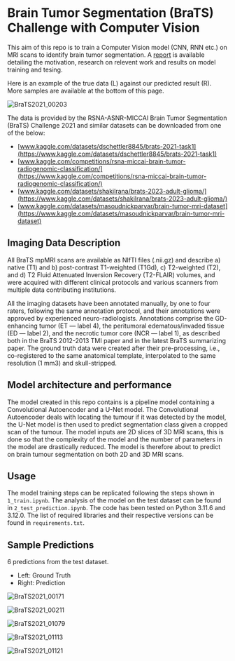 # Brain Tumor Segmentation (BraTS) Challenge with Computer Vision

This aim of this repo is to train a Computer Vision model (CNN, RNN etc.) on MRI scans to identify brain tumor segmentation. A [report](Report.pdf) is available detailing the motivation, research on relevent work and results on model training and tesing.

Here is an example of the true data (L) against our predicted result (R). More samples are available at the bottom of this page.

![BraTS2021_00203](https://raw.githubusercontent.com/marcohoucheng/Brain-Tumor-Segmentation-with-Computer-Vision/main/Sample%20Gifs/BraTS2021_00203.gif)

The data is provided by the RSNA-ASNR-MICCAI Brain Tumor Segmentation (BraTS) Challenge 2021 and similar datasets can be downloaded from one of the below:

- [www.kaggle.com/datasets/dschettler8845/brats-2021-task1](https://www.kaggle.com/datasets/dschettler8845/brats-2021-task1)
- [www.kaggle.com/competitions/rsna-miccai-brain-tumor-radiogenomic-classification/](https://www.kaggle.com/competitions/rsna-miccai-brain-tumor-radiogenomic-classification/)
- [www.kaggle.com/datasets/shakilrana/brats-2023-adult-glioma/](https://www.kaggle.com/datasets/shakilrana/brats-2023-adult-glioma/)
- [www.kaggle.com/datasets/masoudnickparvar/brain-tumor-mri-dataset](https://www.kaggle.com/datasets/masoudnickparvar/brain-tumor-mri-dataset)

## Imaging Data Description

All BraTS mpMRI scans are available as NIfTI files (.nii.gz) and describe a) native (T1) and b) post-contrast T1-weighted (T1Gd), c) T2-weighted (T2), and d) T2 Fluid Attenuated Inversion Recovery (T2-FLAIR) volumes, and were acquired with different clinical protocols and various scanners from multiple data contributing institutions.

All the imaging datasets have been annotated manually, by one to four raters, following the same annotation protocol, and their annotations were approved by experienced neuro-radiologists. Annotations comprise the GD-enhancing tumor (ET — label 4), the peritumoral edematous/invaded tissue (ED — label 2), and the necrotic tumor core (NCR — label 1), as described both in the BraTS 2012-2013 TMI paper and in the latest BraTS summarizing paper. The ground truth data were created after their pre-processing, i.e., co-registered to the same anatomical template, interpolated to the same resolution (1 mm3) and skull-stripped.

## Model architecture and performance

The model created in this repo contains is a pipeline model containing a Convolutional Autoencoder and a U-Net model. The Convolutional Autoencoder deals with locating the tumour if it was detected by the model, the U-Net model is then used to predict segmentation class given a cropped scan of the tumour. The model inputs are 2D slices of 3D MRI scans, this is done so that the complexity of the model and the number of parameters in the model are drastically reduced. The model is therefore about to predict on brain tumour segmentation on both 2D and 3D MRI scans.

## Usage

The model training steps can be replicated following the steps shown in `1_train.ipynb`. The analysis of the model on the test dataset can be found in `2_test_prediction.ipynb`. The code has been tested on Python 3.11.6 and 3.12.0. The list of required libraries and their respective versions can be found in `requirements.txt`.

## Sample Predictions

6 predictions from the test dataset.

- Left: Ground Truth
- Right: Prediction

![BraTS2021_00171](https://raw.githubusercontent.com/marcohoucheng/Brain-Tumor-Segmentation-with-Computer-Vision/main/Sample%20Gifs/BraTS2021_00171.gif)

![BraTS2021_00211](https://raw.githubusercontent.com/marcohoucheng/Brain-Tumor-Segmentation-with-Computer-Vision/main/Sample%20Gifs/BraTS2021_00211.gif)

![BraTS2021_01079](https://raw.githubusercontent.com/marcohoucheng/Brain-Tumor-Segmentation-with-Computer-Vision/main/Sample%20Gifs/BraTS2021_01079.gif)

![BraTS2021_01113](https://raw.githubusercontent.com/marcohoucheng/Brain-Tumor-Segmentation-with-Computer-Vision/main/Sample%20Gifs/BraTS2021_01113.gif)

![BraTS2021_01121](https://raw.githubusercontent.com/marcohoucheng/Brain-Tumor-Segmentation-with-Computer-Vision/main/Sample%20Gifs/BraTS2021_01121.gif)
